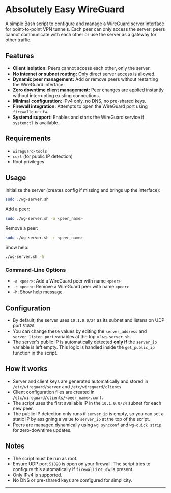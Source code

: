 # Absolutely Easy WireGuard

A simple Bash script to configure and manage a WireGuard server interface for point-to-point VPN tunnels. Each peer can only access the server; peers cannot communicate with each other or use the server as a gateway for other traffic.

## Features

- **Client isolation:** Peers cannot access each other, only the server.
- **No internet or subnet routing:** Only direct server access is allowed.
- **Dynamic peer management:** Add or remove peers without restarting the WireGuard interface.
- **Zero downtime client management:** Peer changes are applied instantly without interrupting existing connections.
- **Minimal configuration:** IPv4 only, no DNS, no pre-shared keys.
- **Firewall integration:** Attempts to open the WireGuard port using `firewalld` or `ufw`.
- **Systemd support:** Enables and starts the WireGuard service if `systemctl` is available.

## Requirements

- `wireguard-tools`
- `curl` (for public IP detection)
- Root privileges

## Usage

Initialize the server (creates config if missing and brings up the interface):

```bash
sudo ./wg-server.sh
```

Add a peer:

```bash
sudo ./wg-server.sh -a <peer_name>
```

Remove a peer:

```bash
sudo ./wg-server.sh -r <peer_name>
```

Show help:

```bash
./wg-server.sh -h
```

### Command-Line Options

- `-a <peer>`: Add a WireGuard peer with name `<peer>`
- `-r <peer>`: Remove a WireGuard peer with name `<peer>`
- `-h`: Show help message

## Configuration

- By default, the server uses `10.1.0.0/24` as its subnet and listens on UDP port `51820`.
- You can change these values by editing the `server_address` and `server_listen_port` variables at the top of `wg-server.sh`.
- The server's public IP is automatically detected **only if** the `server_ip` variable is left empty. This logic is handled inside the `get_public_ip` function in the script.

## How it works

- Server and client keys are generated automatically and stored in `/etc/wireguard/server` and `/etc/wireguard/clients`.
- Client configuration files are created in `/etc/wireguard/clients/<peer_name>.conf`.
- The script uses the first available IP in the `10.1.0.0/24` subnet for each new peer.
- The public IP detection only runs if `server_ip` is empty, so you can set a static IP by assigning a value to `server_ip` at the top of the script.
- Peers are managed dynamically using `wg syncconf` and `wg-quick strip` for zero-downtime updates.

## Notes

- The script must be run as root.
- Ensure UDP port `51820` is open on your firewall. The script tries to configure this automatically if `firewalld` or `ufw` is present.
- Only IPv4 is supported.
- No DNS or pre-shared keys are configured for simplicity.

---
